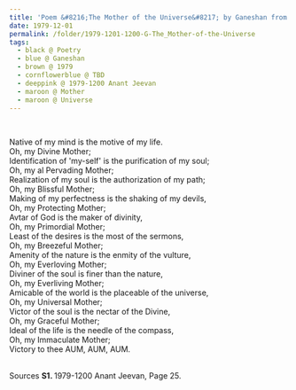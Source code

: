 ```yaml
---
title: 'Poem &#8216;The Mother of the Universe&#8217; by Ganeshan from 1979-1200 Anant Jeevan, Page 25'
date: 1979-12-01
permalink: /folder/1979-1201-1200-G-The_Mother-of-the-Universe
tags:
  - black @ Poetry
  - blue @ Ganeshan
  - brown @ 1979
  - cornflowerblue @ TBD
  - deeppink @ 1979-1200 Anant Jeevan
  - maroon @ Mother
  - maroon @ Universe
---
```


<br>

<p>
Native of my mind is the motive of my life.<br>
Oh, my Divine Mother;<br>
Identification of 'my-self' is the purification of my soul;<br>
Oh, my al Pervading Mother;<br>
Realization of my soul is the authorization of my path;<br>
Oh, my Blissful Mother;<br>
Making of my perfectness is the shaking of my devils,<br>
Oh, my Protecting Mother;<br>
Avtar of God is the maker of divinity,<br>
Oh, my Primordial Mother;<br>
Least of the desires is the most of the sermons,<br>
Oh, my Breezeful Mother;<br>
Amenity of the nature is the enmity of the vulture,<br>
Oh, my Everloving Mother;<br>
Diviner of the soul is finer than the nature,<br>
Oh, my Everliving Mother;<br>
Amicable of the world is the placeable of the universe,<br>
Oh, my Universal Mother;<br>
Victor of the soul is the nectar of the Divine,<br>
Oh, my Graceful Mother;<br>
Ideal of the life is the needle of the compass,<br>
Oh, my Immaculate Mother;<br>
Victory to thee AUM, AUM, AUM.<br>
</p>

<br>

<wave-list>
<list-title color="DarkSeaGreen" width="40">Sources</list-title>
  <list-item color="BlanchedAlmond"  width="280"><b>S1. </b> 1979-1200 Anant Jeevan, Page 25.</list-item>
</wave-list>